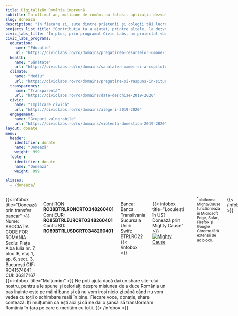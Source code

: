 ```yaml
---
title: Digitalizăm România împreună
subtitle: În ultimul an, milioane de români au folosit aplicații dezvoltate pro bono de Code for Romania
slug: doneaza
description: "În fiecare zi, sute dintre prietenii și colegii tăi lucrează pentru a construi instrumente digitale utile pentru a ne face viața mai ușoară și pentru a face România mai bună. Ajută-ne să ajutăm și mai mult."
projects_list_title: "Contribuția ta a ajutat, printre altele, la dezvoltarea și administrarea:"
civic_labs_title: "În plus, prin programul Civic Labs, am proiectat <b>zeci</b> de aplicații în 6 domenii-cheie pentru societatea Românească:"
civic_labs_programs:
  education:
    name: "Educație"
    url: "https://civiclabs.ro/ro/domains/pregatirea-resurselor-umane-in-educatie-2019-2020"
  health:
    name: "Sănătate"
    url: "https://civiclabs.ro/ro/domains/sanatatea-mamei-si-a-copilului-2019-2020"
  climate:
    name: "Mediu"
    url: "https://civiclabs.ro/ro/domains/pregatire-si-raspuns-in-situatii-de-urgenta-2019-2020"
  transparency:
    name: "Transparență"
    url: "https://civiclabs.ro/ro/domains/date-deschise-2019-2020"
  civic:
    name: "Implicare civică"
    url: "https://civiclabs.ro/ro/domains/alegeri-2019-2020"
  engagement:
    name: "Grupuri vulnerabile"
    url: "https://civiclabs.ro/ro/domains/violenta-domestica-2019-2020"
layout: donate
menu:
  header:
    identifier: donate
    name: "Donează"
    weight: 999
  footer:
    identifier: donate
    name: "Donează"
    weight: 999

aliases:
  - /doneaza/
---
```


<div class="columns">
{{< infobox title="Donează prin transfer bancar" >}}
  Nume: ASOCIAȚIA CODE FOR ROMANIA  
  Sediu: Piața Alba Iulia nr. 7, bloc I6, etaj 1, ap. 6, sect. 3, București  
  CIF: RO41574841  
  CUI: 36317167  

  Cont RON: **RO38BTRLRONCRT0348260401**  
  Cont EUR: **RO85BTRLEURCRT0348260401**  
  Cont USD: **RO89BTRLUSDCRT0348260401**  

  Banca: Banca Transilvania Sucursala Unirii  
  Swift: BTRLRO22
{{< /infobox >}}

{{< infobox title="Locuiești în US? Donează prin Mighty Cause" >}}
  [![Mighty Cause](/images/mighty-cause.svg)](https://www.mightycause.com/story/Codeforromania)
  <hr>
  <small><sup>*</sup>platforma MightyCause functionează în Microsoft Edge, Safari, Firefox și Google Chrome fără extensii de ad block.</small>
{{< /infobox >}}
</div>

<div class="columns">
{{< infobox title="Mulțumim" >}}
  Ne poți ajuta dacă dai un share site-ului nostru, pentru a le spune și celorlalți despre misiunea de a duce România un pas înainte este pe mâini bune și că nu vom irosi nicio zi până când nu vom vedea cu toții o schimbare reală în bine. Fiecare voce, donație, share contează. Îți mulțumim că ești aici și că ne dai o șansă să transformăm România în țara pe care o merităm cu toții.
{{< /infobox >}}
</div>

